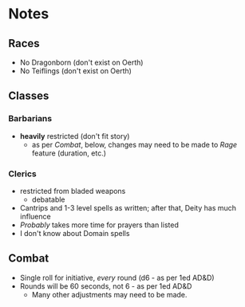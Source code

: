 # Notes

## Races
- No Dragonborn (don't exist on Oerth)
- No Teiflings (don't exist on Oerth)


## Classes
### Barbarians
- **heavily** restricted (don't fit story)
  - as per _Combat_, below, changes may need to be made to _Rage_ feature (duration, etc.)

### Clerics
- restricted from bladed weapons
  - debatable
- Cantrips and 1-3 level spells as written; after that, Deity has much influence
- _Probably_ takes more time for prayers than listed
- I don't know about Domain spells


## Combat
- Single roll for initiative, _every_ round (d6 - as per 1ed AD&D)
- Rounds will be 60 seconds, not 6 - as per 1ed AD&D
  - Many other adjustments may need to be made.
